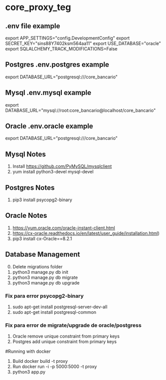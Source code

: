 # core_proxy_teg

## .env file example
export APP_SETTINGS="config.DevelopmentConfig"
export SECRET_KEY="sins88Y7402ksm564aa11"
export USE_DATABASE="oracle"
export SQLALCHEMY_TRACK_MODIFICATIONS=False

## Postgres .env.postgres example
export DATABASE_URL="postgresql:///core_bancario"

## Mysql .env.mysql example
export DATABASE_URL="mysql://root:core_bancario@localhost/core_bancario"

## Oracle .env.oracle example
export DATABASE_URL="postgresql:///core_bancario"


## Mysql Notes
1. Install https://github.com/PyMySQL/mysqlclient
2. yum install python3-devel mysql-devel

## Postgres Notes
1. pip3 install psycopg2-binary

## Oracle Notes
1. https://yum.oracle.com/oracle-instant-client.html
2. https://cx-oracle.readthedocs.io/en/latest/user_guide/installation.html)
3. pip3 install cx-Oracle==8.2.1

## Database Management
0. Delete migrations folder
1. python3 manage.py db init
2. python3 manage.py db migrate
3. python3 manage.py db upgrade

### Fix para error psycopg2-binary
1. sudo apt-get install postgresql-server-dev-all
2. sudo apt-get install postgresql-common

### Fix para error de migrate/upgrade de oracle/postgress
1. Oracle remove unique constraint from primary keys
2. Postgres add unique constraint from primary keys

#Running with docker
1. Build docker build -t proxy
2. Run docker run -i -p 5000:5000 -t proxy
3. python3 app.py